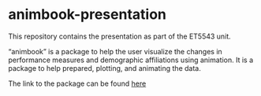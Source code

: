 # animbook-presentation

This repository contains the presentation as part of the ET5543 unit. 

“animbook” is a package to help the user visualize the changes in performance measures and demographic affiliations using animation. It is a package to help prepared, plotting, and animating the data.

The link to the package can be found [here](https://github.com/KrisanatA/animbook)
